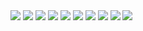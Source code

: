 <!-- # DM_AssociationAnalysis

## Outline
1.	Introduction、File structure
2.	Validation
3.	Kaggle Dataset Compare 
4.	IBM Dataset Compare
5.	Apriori hashtree
6.	Summary -->



<img src="./Project1_Report/Project1_Report_page-0001.jpg"/>
<img src="./Project1_Report/Project1_Report_page-0002.jpg"/>
<img src="./Project1_Report/Project1_Report_page-0003.jpg"/>
<img src="./Project1_Report/Project1_Report_page-0004.jpg"/>
<img src="./Project1_Report/Project1_Report_page-0005.jpg"/>
<img src="./Project1_Report/Project1_Report_page-0006.jpg"/>
<img src="./Project1_Report/Project1_Report_page-0007.jpg"/>
<img src="./Project1_Report/Project1_Report_page-0008.jpg"/>
<img src="./Project1_Report/Project1_Report_page-0009.jpg"/>
<img src="./Project1_Report/Project1_Report_page-0010.jpg"/>